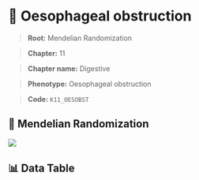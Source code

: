 # 🧪 Oesophageal obstruction

> **Root:** Mendelian Randomization

> **Chapter:** 11  

> **Chapter name:** Digestive

> **Phenotype:** Oesophageal obstruction  

> **Code:** `K11_OESOBST`

## 🧬 Mendelian Randomization  

<img src="/MR/Figures/Forward/K11_OESOBST.png"/>

## 📊 Data Table

<CsvTableMRF src="/MR/Data/Forward/K11_OESOBST.csv"/>
